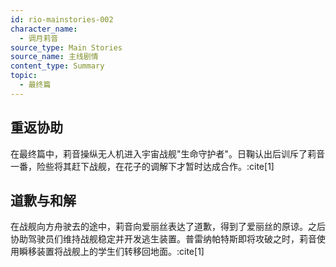 ```yaml
---
id: rio-mainstories-002
character_name: 
  - 调月莉音
source_type: Main Stories
source_name: 主线剧情
content_type: Summary
topic:
  - 最终篇
---
```

## 重返协助
在最终篇中，莉音操纵无人机进入宇宙战舰"生命守护者"。日鞠认出后训斥了莉音一番，险些将其赶下战舰，在花子的调解下才暂时达成合作。:cite[1]

## 道歉与和解
在战舰向方舟驶去的途中，莉音向爱丽丝表达了道歉，得到了爱丽丝的原谅。之后协助驾驶员们维持战舰稳定并开发逃生装置。普雷纳帕特斯即将攻破之时，莉音使用瞬移装置将战舰上的学生们转移回地面。:cite[1]